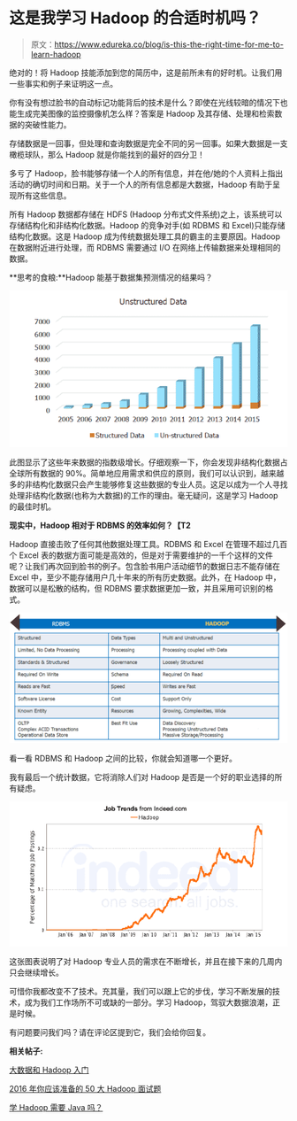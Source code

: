# 这是我学习 Hadoop 的合适时机吗？

> 原文：<https://www.edureka.co/blog/is-this-the-right-time-for-me-to-learn-hadoop>

绝对的！将 Hadoop 技能添加到您的简历中，这是前所未有的好时机。让我们用一些事实和例子来证明这一点。

你有没有想过脸书的自动标记功能背后的技术是什么？即使在光线较暗的情况下也能生成完美图像的监控摄像机怎么样？答案是 Hadoop 及其存储、处理和检索数据的突破性能力。

存储数据是一回事，但处理和查询数据是完全不同的另一回事。如果大数据是一支橄榄球队，那么 Hadoop 就是你能找到的最好的四分卫！

多亏了 Hadoop，脸书能够存储一个人的所有信息，并在他/她的个人资料上指出活动的确切时间和日期。关于一个人的所有信息都是大数据，Hadoop 有助于呈现所有这些信息。

所有 Hadoop 数据都存储在 HDFS (Hadoop 分布式文件系统)之上，该系统可以存储结构化和非结构化数据。Hadoop 的竞争对手(如 RDBMS 和 Excel)只能存储结构化数据。这是 Hadoop 成为传统数据处理工具的霸主的主要原因。Hadoop 在数据附近进行处理，而 RDBMS 需要通过 I/O 在网络上传输数据来处理相同的数据。

**思考的食粮:**Hadoop 能基于数据集预测情况的结果吗？

![Growth-of-data-learn-hadoop](img/d6199258b1556d7e3439fcda55c1a65b.png)

此图显示了这些年来数据的指数级增长。仔细观察一下，你会发现非结构化数据占全球所有数据的 90%。简单地应用需求和供应的原则，我们可以认识到，越来越多的非结构化数据只会产生能够修复这些数据的专业人员。这足以成为一个人寻找处理非结构化数据(也称为大数据)的工作的理由。毫无疑问，这是学习 Hadoop 的最佳时机。

**现实中，Hadoop 相对于 RDBMS 的效率如何？【T2**

Hadoop 直接击败了任何其他数据处理工具。RDBMS 和 Excel 在管理不超过几百个 Excel 表的数据方面可能是高效的，但是对于需要维护的一千个这样的文件呢？让我们再次回到脸书的例子。包含脸书用户活动细节的数据日志不能存储在 Excel 中，至少不能存储用户几十年来的所有历史数据。此外，在 Hadoop 中，数据可以是松散的结构，但 RDBMS 要求数据更加一致，并且采用可识别的格式。

![RDBMS-Vs-Hadoop-learn-hadoop](img/6b835b89b6b41a6163748336c1f93675.png)

看一看 RDBMS 和 Hadoop 之间的比较，你就会知道哪一个更好。

我有最后一个统计数据，它将消除人们对 Hadoop 是否是一个好的职业选择的所有疑虑。

![Hadoop-job-trends-learn-hadoop](img/db28cc24a22569ac47d917f1021a67e3.png)

这张图表说明了对 Hadoop 专业人员的需求在不断增长，并且在接下来的几周内只会继续增长。

可惜你我都改变不了技术。充其量，我们可以跟上它的步伐，学习不断发展的技术，成为我们工作场所不可或缺的一部分。学习 Hadoop，驾驭大数据浪潮，正是时候。

有问题要问我们吗？请在评论区提到它，我们会给你回复。

**相关帖子:**

[大数据和 Hadoop 入门](https://www.edureka.co/big-data-and-hadoop "Get started with Big Data and Hadoop")

[2016 年你应该准备的 50 大 Hadoop 面试题](https://www.edureka.co/blog/interview-questions/top-50-hadoop-interview-questions-2016/ "top 50 hadoop interview questions you should prepare for in 2016")

[学 Hadoop 需要 Java 吗？](https://www.edureka.co/blog/do-you-need-java-to-learn-hadoop "do you need java to learn hadoop")